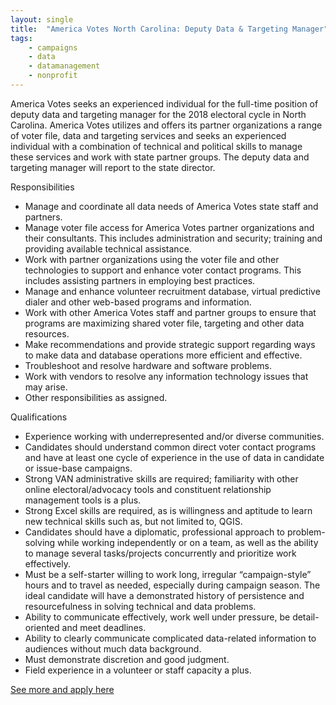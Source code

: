 ```yaml
---
layout: single
title:  "America Votes North Carolina: Deputy Data & Targeting Manager"
tags: 
    - campaigns
    - data
    - datamanagement
    - nonprofit
---
```


America Votes seeks an experienced individual for the full-time position of deputy data and targeting manager for the 2018 electoral cycle in North Carolina. America Votes utilizes and offers its partner organizations a range of voter file, data and targeting services and seeks an experienced individual with a combination of technical and political skills to manage these services and work with state partner groups. The deputy data and targeting manager will report to the state director.

Responsibilities
* Manage and coordinate all data needs of America Votes state staff and partners.
* Manage voter file access for America Votes partner organizations and their consultants. This includes administration and security; training and providing available technical assistance.
* Work with partner organizations using the voter file and other technologies to support and enhance voter contact programs. This includes assisting partners in employing best practices.
* Manage and enhance volunteer recruitment database, virtual predictive dialer and other web-based programs and information.
* Work with other America Votes staff and partner groups to ensure that programs are maximizing shared voter file, targeting and other data resources.
* Make recommendations and provide strategic support regarding ways to make data and database operations more efficient and effective.
* Troubleshoot and resolve hardware and software problems.
* Work with vendors to resolve any information technology issues that may arise.
* Other responsibilities as assigned.

Qualifications
* Experience working with underrepresented and/or diverse communities.
* Candidates should understand common direct voter contact programs and have at least one cycle of experience in the use of data in candidate or issue-base campaigns.
* Strong VAN administrative skills are required; familiarity with other online electoral/advocacy tools and constituent relationship management tools is a plus.
* Strong Excel skills are required, as is willingness and aptitude to learn new technical skills such as, but not limited to, QGIS.
* Candidates should have a diplomatic, professional approach to problem-solving while working independently or on a team, as well as the ability to manage several tasks/projects concurrently and prioritize work effectively.
* Must be a self-starter willing to work long, irregular “campaign-style” hours and to travel as needed, especially during campaign season. The ideal candidate will have a demonstrated history of persistence and resourcefulness in solving technical and data problems.
* Ability to communicate effectively, work well under pressure, be detail-oriented and meet deadlines.
* Ability to clearly communicate complicated data-related information to audiences without much data background.
* Must demonstrate discretion and good judgment.
* Field experience in a volunteer or staff capacity a plus.

[See more and apply here](https://americavotes.org/jobs/?job_id=6e18f65d-f350-4c00-b661-b4af1be458bb)
	
